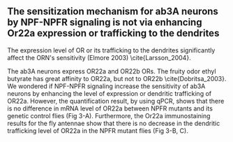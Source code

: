## The sensitization mechanism for ab3A neurons by NPF-NPFR signaling is not via enhancing Or22a expression or trafficking to the dendrites

The expression level of OR or its trafficking to the dendrites significantly affect the ORN's sensitivity (Elmore 2003) \cite{Larsson_2004}.

The ab3A neurons express OR22a and OR22b ORs. The fruity odor ethyl butyrate has great affinity to OR22a, but not to OR22b \cite{Dobritsa_2003}. We wondered if NPF-NPFR signaling increase the sensitivity of ab3A neurons by enhancing the level of expression or dendritic trafficking of OR22a. However, the quantification result, by using qPCR, shows that there is no difference in mRNA level of OR22a between NPFR mutants and its genetic control flies (Fig 3-A). Furthermore, the Or22a immunostaining results for the fly antennae show that there is no decrease in the dendritic trafficking level of OR22a in the NPFR mutant flies (Fig 3-B, C).